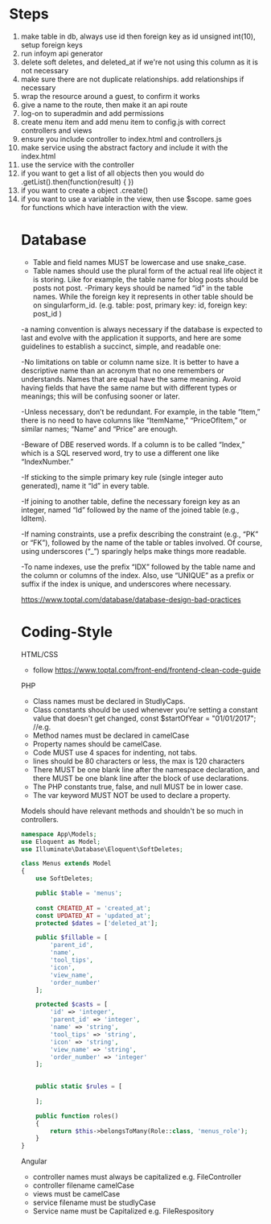 # Steps
1) make table in db, always use id then foreign key as id unsigned int(10), setup foreign keys
2) run infoym api generator
3) delete soft deletes, and deleted_at if we're not using this column as it is not necessary
4) make sure there are not duplicate relationships. add relationships if necessary
5) wrap the resource around a guest, to confirm it works
6) give a name to the route, then make it an api route 
7) log-on to superadmin and add permissions
8) create menu item and add menu item to config.js with correct controllers and views
9) ensure you include controller to index.html and controllers.js 
10) make service  using the abstract factory and include it with the index.html
11) use the service with the controller
12) if you want to get a list of all objects then you would do <serviceName>.getList(<params>).then(function(result) { })
13) if you want to create a object <serviceName>.create(<object>)
14) if you want to use a variable in the view, then use $scope.<variableName> same goes for functions which have interaction with the view.
    
    


# Database 
- Table and field names MUST be lowercase and use snake_case.
- Table names should use the plural form of the actual real life object it is storing. Like for example, the table name for blog posts should be posts not post.
-Primary keys should be named “id” in the table names. While the foreign key it represents in other table should be on singularform_id. (e.g. table: post, primary key: id, foreign key: post_id )



-a naming convention is always necessary if the database is expected to last and evolve with the application it supports, and here are some guidelines to establish a succinct, simple, and readable one:

-No limitations on table or column name size. It is better to have a descriptive name than an acronym that no one remembers or understands.
Names that are equal have the same meaning. Avoid having fields that have the same name but with different types or meanings; this will be confusing sooner or later.

-Unless necessary, don’t be redundant. For example, in the table “Item,” there is no need to have columns like “ItemName,” “PriceOfItem,” or similar names; “Name” and “Price” are enough.

-Beware of DBE reserved words. If a column is to be called “Index,” which is a SQL reserved word, try to use a different one like “IndexNumber.”

-If sticking to the simple primary key rule (single integer auto generated), name it “Id” in every table.

-If joining to another table, define the necessary foreign key as an integer, named “Id” followed by the name of the joined table (e.g., IdItem).

-If naming constraints, use a prefix describing the constraint (e.g., “PK” or “FK”), followed by the name of the table or tables involved. Of course, using underscores (“_”) sparingly helps make things more readable.

-To name indexes, use the prefix “IDX” followed by the table name and the column or columns of the index. Also, use “UNIQUE” as a prefix or suffix if the index is unique, and underscores where necessary.

https://www.toptal.com/database/database-design-bad-practices


# Coding-Style

HTML/CSS
- follow https://www.toptal.com/front-end/frontend-clean-code-guide


PHP 
- Class names must be declared in StudlyCaps.
- Class constants should be used whenever you're setting a constant value that doesn't get changed,      const $startOfYear = "01/01/2017"; //e.g.
- Method names must be declared in camelCase
- Property names should be camelCase. 
- Code MUST use 4 spaces for indenting, not tabs.
- lines should be 80 characters or less, the max is 120 characters
- There MUST be one blank line after the namespace declaration, and there MUST be one blank line after the block of use declarations.
- The PHP constants true, false, and null MUST be in lower case.
- The var keyword MUST NOT be used to declare a property.

Models should have relevant methods and shouldn't be so much in controllers.

```php
namespace App\Models;
use Eloquent as Model;
use Illuminate\Database\Eloquent\SoftDeletes;

class Menus extends Model
{
    use SoftDeletes;

    public $table = 'menus';
    
    const CREATED_AT = 'created_at';
    const UPDATED_AT = 'updated_at';
    protected $dates = ['deleted_at'];

    public $fillable = [
        'parent_id',
        'name',
        'tool_tips',
        'icon',
        'view_name',
        'order_number'
    ];

    protected $casts = [
        'id' => 'integer',
        'parent_id' => 'integer',
        'name' => 'string',
        'tool_tips' => 'string',
        'icon' => 'string',
        'view_name' => 'string',
        'order_number' => 'integer'
    ];

  
    public static $rules = [
        
    ];

    public function roles()
    {
        return $this->belongsToMany(Role::class, 'menus_role');
    }
}
```


Angular
- controller names must always be capitalized e.g. FileController
- controller filename camelCase
- views must be camelCase
- service filename must be studlyCase
- Service name must be Capitalized e.g. FileRespository





